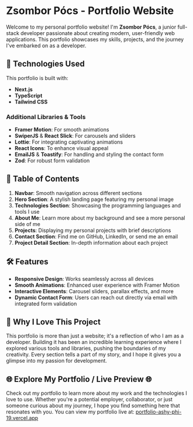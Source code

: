 # Zsombor Pócs - Portfolio Website

Welcome to my personal portfolio website! I'm **Zsombor Pócs**, a junior full-stack developer passionate about creating
modern, user-friendly web applications. This portfolio showcases my skills, projects, and the journey I've embarked on
as a developer.

## 🚀 Technologies Used

This portfolio is built with:

- **Next.js**
- **TypeScript**
- **Tailwind CSS**

### Additional Libraries & Tools

- **Framer Motion**: For smooth animations
- **SwiperJS** & **React Slick**: For carousels and sliders
- **Lottie**: For integrating captivating animations
- **React Icons**: To enhance visual appeal
- **EmailJS** & **Toastify**: For handling and styling the contact form
- **Zod**: For robust form validation

## 📑 Table of Contents

1. **Navbar**: Smooth navigation across different sections
2. **Hero Section**: A stylish landing page featuring my personal image
3. **Technologies Section**: Showcasing the programming languages and tools I use
4. **About Me**: Learn more about my background and see a more personal side of me
5. **Projects**: Displaying my personal projects with brief descriptions
6. **Contact Section**: Find me on GitHub, LinkedIn, or send me an email
7. **Project Detail Section**: In-depth information about each project

## 🛠 Features

- **Responsive Design**: Works seamlessly across all devices
- **Smooth Animations**: Enhanced user experience with Framer Motion
- **Interactive Elements**: Carousel sliders, parallax effects, and more
- **Dynamic Contact Form**: Users can reach out directly via email with integrated form validation

## 📸 Why I Love This Project

This portfolio is more than just a website; it's a reflection of who I am as a developer. Building it has been an
incredible learning experience where I explored various tools and libraries, pushing the boundaries of my creativity.
Every section tells a part of my story, and I hope it gives you a glimpse into my passion for development.

## 🌐 Explore My Portfolio / Live Preview 🌐

Check out my portfolio to learn more about my work and the technologies I love to use. Whether you're a potential
employer, collaborator, or just someone curious about my journey, I hope you find something here that resonates with
you.
You can view my portfolio live at: [portfolio-ashy-phi-19.vercel.app](https://portfolio-ashy-phi-19.vercel.app)